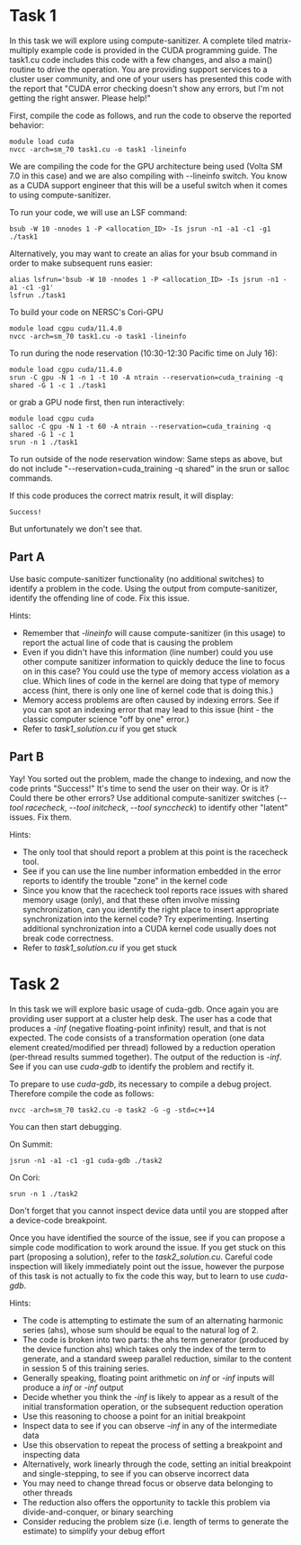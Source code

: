# **Task 1**

In this task we will explore using compute-sanitizer.  A complete tiled matrix-multiply example code is provided in the CUDA programming guide.  The task1.cu code includes this code with a few changes, and also a main() routine to drive the operation.  You are providing support services to a  cluster user community, and one of your users has presented this code with the report that "CUDA error checking doesn't show any errors, but I'm not getting the right answer.  Please help!"

First, compile the code as follows, and run the code to observe the reported behavior:

```
module load cuda
nvcc -arch=sm_70 task1.cu -o task1 -lineinfo
```

We are compiling the code for the GPU architecture being used (Volta SM 7.0 in this case) and we are also compiling with --lineinfo switch.  You know as a CUDA support engineer that this will be a useful switch when it comes to using compute-sanitizer.

To run your code, we will use an LSF command:

```
bsub -W 10 -nnodes 1 -P <allocation_ID> -Is jsrun -n1 -a1 -c1 -g1 ./task1
```

Alternatively, you may want to create an alias for your bsub command in order to make subsequent runs easier:

```
alias lsfrun='bsub -W 10 -nnodes 1 -P <allocation_ID> -Is jsrun -n1 -a1 -c1 -g1'
lsfrun ./task1
```

To build your code on NERSC's Cori-GPU

```
module load cgpu cuda/11.4.0
nvcc -arch=sm_70 task1.cu -o task1 -lineinfo
```

To run during the node reservation (10:30-12:30 Pacific time on July 16):
```
module load cgpu cuda/11.4.0
srun -C gpu -N 1 -n 1 -t 10 -A ntrain --reservation=cuda_training -q shared -G 1 -c 1 ./task1
```

or grab a GPU node first, then run interactively:
```
module load cgpu cuda 
salloc -C gpu -N 1 -t 60 -A ntrain --reservation=cuda_training -q shared -G 1 -c 1
srun -n 1 ./task1
```

To run outside of the node reservation window:
Same steps as above, but do not include "--reservation=cuda_training -q shared" in the srun or salloc commands.

If this code produces the correct matrix result, it will display:

```
Success!
```

But unfortunately we don't see that.

## Part A 

Use basic compute-sanitizer functionality (no additional switches) to identify a problem in the code.  Using the output from compute-sanitizer, identify the offending line of code. Fix this issue.

Hints:
  - Remember that *-lineinfo* will cause compute-sanitizer (in this usage) to report the actual line of code that is causing the problem
  - Even if you didn't have this information (line number) could you use other compute sanitizer information to quickly deduce the line to focus on in this case?  You could use the type of memory access violation as a clue.  Which lines of code in the kernel are doing that type of memory access (hint, there is only one line of kernel code that is doing this.)
  - Memory access problems are often caused by indexing errors.  See if you can spot an indexing error that may lead to this issue (hint - the classic computer science "off by one" error.)
  - Refer to *task1_solution.cu* if you get stuck

## Part B

Yay! You sorted out the problem, made the change to indexing, and now the code prints "Success!"  It's time to send the user on their way. Or is it? Could there be other errors?  Use additional compute-sanitizer switches (*--tool racecheck*, *--tool initcheck*, *--tool synccheck*) to identify other "latent" issues. Fix them.

Hints:
  - The only tool that should report a problem at this point is the racecheck tool.
  - See if you can use the line number information embedded in the error reports to identify the trouble "zone" in the kernel code
  - Since you know that the racecheck tool reports race issues with shared memory usage (only), and that these often involve missing synchronization, can you identify the right place to insert appropriate synchronization into the kernel code? Try experimenting. Inserting additional synchronization into a CUDA kernel code usually does not break code correctness.
  - Refer to *task1_solution.cu* if you get stuck

# **Task 2**

In this task we will explore basic usage of cuda-gdb. Once again you are providing user support at a cluster help desk. The user has a code that produces a *-inf* (negative floating-point infinity) result, and that is not expected. The code consists of a transformation operation (one data element created/modified per thread) followed by a reduction operation (per-thread results summed together). The output of the reduction is *-inf*. See if you can use *cuda-gdb* to identify the problem and rectify it.

To prepare to use *cuda-gdb*, its necessary to compile a debug project. Therefore compile the code as follows:

```
nvcc -arch=sm_70 task2.cu -o task2 -G -g -std=c++14
```

You can then start debugging.

On Summit:

```
jsrun -n1 -a1 -c1 -g1 cuda-gdb ./task2
```

On Cori:

```
srun -n 1 ./task2
```

Don't forget that you cannot inspect device data until you are stopped after a device-code breakpoint.

Once you have identified the source of the issue, see if you can propose a simple code modification to work around the issue. If you get stuck on this part (proposing a solution), refer to the *task2_solution.cu*. Careful code inspection will likely immediately point out the issue, however the purpose of this task is not actually to fix the code this way, but to learn to use *cuda-gdb*.

Hints:
 - The code is attempting to estimate the sum of an alternating harmonic series (ahs), whose sum should be equal to the natural log of 2.
 - The code is broken into two parts: the ahs term generator (produced by the device function ahs) which takes only the index of the term to generate, and a standard sweep parallel reduction, similar to the content in session 5 of this training series.
 - Generally speaking, floating point arithmetic on *inf* or *-inf* inputs will produce a *inf* or *-inf* output
 - Decide whether you think the *-inf* is likely to appear as a result of the initial transformation operation, or the subsequent reduction operation
 - Use this reasoning to choose a point for an initial breakpoint
 - Inspect data to see if you can observe *-inf* in any of the intermediate data
 - Use this observation to repeat the process of setting a breakpoint and inspecting data
 - Alternatively, work linearly through the code, setting an initial breakpoint and single-stepping, to see if you can observe incorrect data
 - You may need to change thread focus or observe data belonging to other threads
 - The reduction also offers the opportunity to tackle this problem via divide-and-conquer, or binary searching
 - Consider reducing the problem size (i.e. length of terms to generate the estimate) to simplify your debug effort
